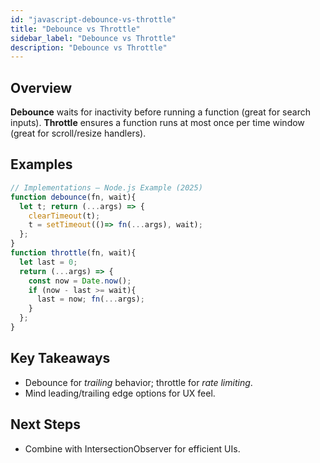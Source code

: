```yaml
---
id: "javascript-debounce-vs-throttle"
title: "Debounce vs Throttle"
sidebar_label: "Debounce vs Throttle"
description: "Debounce vs Throttle"
---
```


## Overview

**Debounce** waits for inactivity before running a function (great for search inputs).
**Throttle** ensures a function runs at most once per time window (great for scroll/resize handlers).
## Examples

```js
// Implementations — Node.js Example (2025)
function debounce(fn, wait){
  let t; return (...args) => {
    clearTimeout(t);
    t = setTimeout(()=> fn(...args), wait);
  };
}
function throttle(fn, wait){
  let last = 0;
  return (...args) => {
    const now = Date.now();
    if (now - last >= wait){
      last = now; fn(...args);
    }
  };
}
```
## Key Takeaways

- Debounce for *trailing* behavior; throttle for *rate limiting*.
- Mind leading/trailing edge options for UX feel.
## Next Steps

- Combine with IntersectionObserver for efficient UIs.
